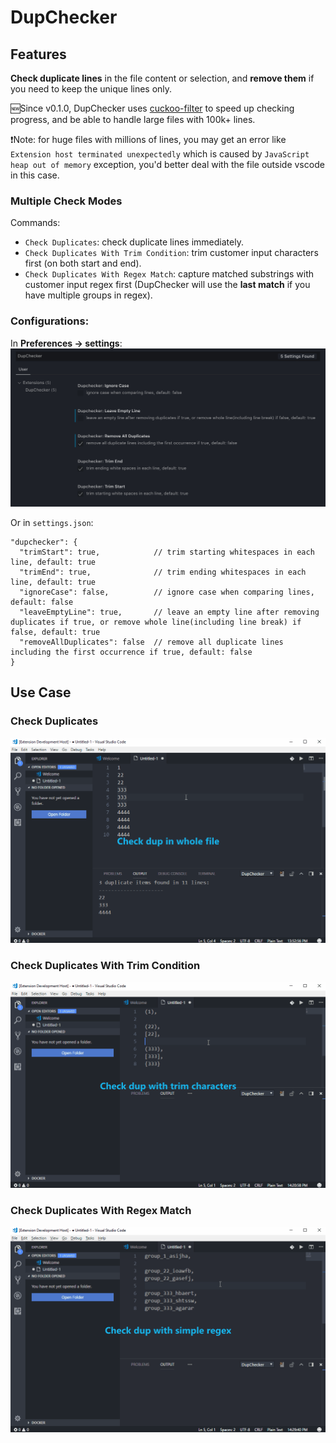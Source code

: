 # DupChecker

## Features

**Check duplicate lines** in the file content or selection, and **remove them** if you need to keep the unique lines only.

🆕Since v0.1.0, DupChecker uses [cuckoo-filter](https://github.com/vijayee/cuckoo-filter) to speed up checking progress, and be able to handle large files with 100k+ lines.

❗️Note: for huge files with millions of lines, you may get an error like `Extension host terminated unexpectedly` which is caused by `JavaScript heap out of memory` exception, you'd better deal with the file outside vscode in this case.

### Multiple Check Modes
Commands:
- `Check Duplicates`: check duplicate lines immediately.
- `Check Duplicates With Trim Condition`: trim customer input characters first (on both start and end).
- `Check Duplicates With Regex Match`: capture matched substrings with customer input regex first (DupChecker will use the **last match** if you have multiple groups in regex).

### Configurations:

In **Preferences -> settings**:
![configurations](images/DupChecker-settings.png)

Or in `settings.json`:
```
"dupchecker": {
  "trimStart": true,            // trim starting whitespaces in each line, default: true
  "trimEnd": true,              // trim ending whitespaces in each line, default: true
  "ignoreCase": false,          // ignore case when comparing lines, default: false
  "leaveEmptyLine": true,       // leave an empty line after removing duplicates if true, or remove whole line(including line break) if false, default: true
  "removeAllDuplicates": false  // remove all duplicate lines including the first occurrence if true, default: false
}
```

## Use Case

### Check Duplicates
![feature X](images/demo1.gif)

### Check Duplicates With Trim Condition
![feature X](images/demo2.gif)

### Check Duplicates With Regex Match
![feature X](images/demo3.gif)
